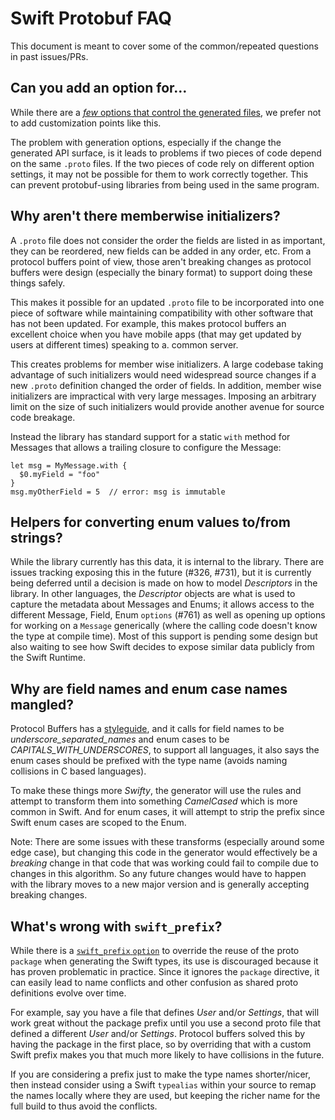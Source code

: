 # Swift Protobuf FAQ

This document is meant to cover some of the common/repeated questions in past
issues/PRs.

## Can you add an option for…

While there are a [_few_ options that control the generated
files](https://github.com/apple/swift-protobuf/blob/master/Documentation/PLUGIN.md#how-to-specify-code-generation-options),
we prefer not to add customization points like this.

The problem with generation options, especially if the change the generated API
surface, is it leads to problems if two pieces of code depend on the same
`.proto` files. If the two pieces of code rely on different option settings, it
may not be possible for them to work correctly together. This can prevent
protobuf-using libraries from being used in the same program.

##  Why aren't there memberwise initializers?

A `.proto` file does not consider the order the fields are listed in as
important, they can be reordered, new fields can be added in any order, etc.
From a protocol buffers point of view, those aren't breaking changes as protocol
buffers were design (especially the binary format) to support doing these things
safely.

This makes it possible for an updated `.proto` file to be incorporated into one
piece of software while maintaining compatibility with other software that has
not been updated. For example, this makes protocol buffers an excellent choice
when you have mobile apps (that may get updated by users at different times)
speaking to a. common server.

This creates problems for member wise initializers. A large codebase taking
advantage of such initializers would need widespread source changes if a new
`.proto` definition changed the order of fields. In addition, member wise
initializers are impractical with very large messages. Imposing an arbitrary
limit on the size of such initializers would provide another avenue for source
code breakage.

Instead the library has standard support for a static `with` method for Messages
that allows a trailing closure to configure the Message:

```
let msg = MyMessage.with {
  $0.myField = "foo"
}
msg.myOtherField = 5  // error: msg is immutable
```

## Helpers for converting enum values to/from strings?

While the library currently has this data, it is internal to the library. There
are issues tracking exposing this in the future (#326, #731), but it is currently
being deferred until a decision is made on how to model _Descriptors_ in the
library. In other languages, the _Descriptor_ objects are what is used to
capture the metadata about Messages and Enums; it allows access to the different
Message, Field, Enum `options` (#761) as well as opening up options for working
on a `Message` generically (where the calling code doesn't know the type at
compile time). Most of this support is pending some design but also waiting to
see how Swift decides to expose similar data publicly from the Swift Runtime.


## Why are field names and enum case names mangled?

Protocol Buffers has a [styleguide](https://developers.google.com/protocol-buffers/docs/style),
and it calls for field names to be _underscore_separated_names_ and enum cases
to be _CAPITALS_WITH_UNDERSCORES_, to support all languages, it also says the
enum cases should be prefixed with the type name (avoids naming collisions in C
based languages).

To make these things more _Swifty_, the generator will use the rules and attempt
to transform them into something _CamelCased_ which is more common in Swift. And
for enum cases, it will attempt to strip the prefix since Swift enum cases are
scoped to the Enum.

Note: There are some issues with these transforms (especially around some edge
case), but changing this code in the generator would effectively be a _breaking_
change in that code that was working could fail to compile due to changes in
this algorithm. So any future changes would have to happen with the library
moves to a new major version and is generally accepting breaking changes.

## What's wrong with `swift_prefix`?

While there is a [`swift_prefix`
`option`](https://github.com/apple/swift-protobuf/blob/master/Documentation/API.md#generated-struct-name)
to override the reuse of the proto `package` when generating the Swift types,
its use is discouraged because it has proven problematic in practice. Since it
ignores the `package` directive, it can easily lead to name conflicts and other
confusion as shared proto definitions evolve over time.

For example, say you have a file that defines _User_ and/or _Settings_, that
will work great without the package prefix until you use a second proto file
that defined a different _User_ and/or _Settings_. Protocol buffers solved this
by having the package in the first place, so by overriding that with a custom
Swift prefix makes you that much more likely to have collisions in the future.

If you are considering a prefix just to make the type names shorter/nicer, then
instead consider using a Swift `typealias` within your source to remap the names
locally where they are used, but keeping the richer name for the full build to
thus avoid the conflicts.

<!-- Swift Codable Suppor -->

